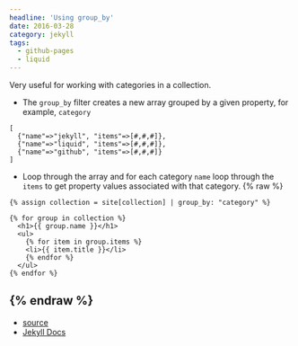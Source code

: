 ```yaml
---
headline: 'Using group_by'
date: 2016-03-28
category: jekyll
tags:
  - github-pages
  - liquid
---
```


Very useful for working with categories in a collection.

- The `group_by` filter creates a new array grouped by a given property, for example, `category` 

```liquid
[
  {"name"=>"jekyll", "items"=>[#,#,#]},
  {"name"=>"liquid", "items"=>[#,#,#]},
  {"name"=>"github", "items"=>[#,#,#]}
]
```

- Loop through the array and for each category `name` loop through the `items` to get property values associated with that category.
{% raw %}

```liquid
{% assign collection = site[collection] | group_by: "category" %}

{% for group in collection %}
  <h1>{{ group.name }}</h1>
  <ul>
    {% for item in group.items %}
    <li>{{ item.title }}</li>
    {% endfor %}
  </ul>
{% endfor %}
```

{% endraw %}
---
- [source](https://stackoverflow.com/questions/26176317/cannot-group-by-custom-jekyll-collection)
- [Jekyll Docs](https://jekyllrb.com/docs/templates/)